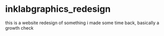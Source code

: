 # inklabgraphics_redesign
this is a website redesign of something i made some time back, basically a growth check
